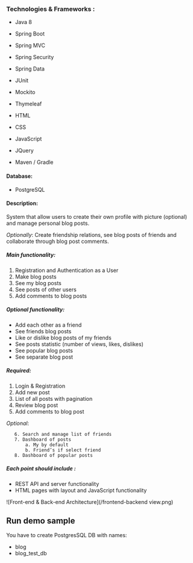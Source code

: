 ### Technologies & Frameworks :

* Java 8
* Spring Boot
* Spring MVC
* Spring Security
* Spring Data

* JUnit
* Mockito
* Thymeleaf

* HTML
* CSS
* JavaScript
* JQuery

* Maven / Gradle

#### Database:

* PostgreSQL

#### Description:

System that allow users to create their own profile with picture (optional) and manage personal blog posts. 

_Optionally_: Create friendship relations, see blog posts of friends and collaborate through blog post comments.

##### Main functionality:

1. Registration and Authentication as a User
2. Make blog posts
3. See my blog posts
4. See posts of other users
5. Add comments to blog posts

##### Optional functionality:

* Add each other as a friend
* See friends blog posts
* Like or dislike blog posts of my friends
* See posts statistic (number of views, likes, dislikes)
* See popular blog posts
* See separate blog post

##### Required:

1. Login & Registration
2. Add new post
3. List of all posts with pagination
4. Review blog post
5. Add comments to blog post

_Optional_:

       6. Search and manage list of friends
       7. Dashboard of posts
           a. My by default
           b. Friend’s if select friend
       8. Dashboard of popular posts

##### Each point should include :

* REST API and server functionality
* HTML pages with layout and JavaScript functionality

![Front-end & Back-end Architecture](/frontend-backend view.png)


## Run demo sample
You have to create PostgresSQL DB with names: 

 - blog
 - blog_test_db
